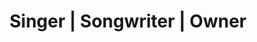 ---
name: 'Leo Aether'
firstname: 'Leo'
title: 'Singer | Songwriter | Owner'
company: 'Aether Music'
image: 'assets/images/speakers/leo-aether.jpeg'
social:
  - name: 'instagram'
    famod: ''
    url: 'https://www.instagram.com/LeoAether/'
  - name: 'twitter'
    famod: ''
    url: 'https://www.twitter.com/LeoAether'
  - name: 'facebook'
    famod: ''
    url: 'https://www.facebook.com/LeoAetherMusic/'
---